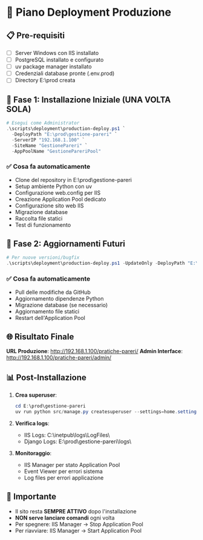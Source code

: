 # 🚀 Piano Deployment Produzione

## 📋 Pre-requisiti

- [ ] Server Windows con IIS installato
- [ ] PostgreSQL installato e configurato
- [ ] uv package manager installato
- [ ] Credenziali database pronte (.env.prod)
- [ ] Directory E:\prod creata

## 🎯 Fase 1: Installazione Iniziale (UNA VOLTA SOLA)

```powershell
# Esegui come Administrator
.\scripts\deployment\production-deploy.ps1 `
  -DeployPath "E:\prod\gestione-pareri" `
  -ServerIP "192.168.1.100" `
  -SiteName "GestionePareri" `
  -AppPoolName "GestionePareriPool"
```

### ✅ Cosa fa automaticamente

- Clone del repository in E:\prod\gestione-pareri
- Setup ambiente Python con uv
- Configurazione web.config per IIS
- Creazione Application Pool dedicato
- Configurazione sito web IIS
- Migrazione database
- Raccolta file statici
- Test di funzionamento

## 🔄 Fase 2: Aggiornamenti Futuri

```powershell
# Per nuove versioni/bugfix
.\scripts\deployment\production-deploy.ps1 -UpdateOnly -DeployPath "E:\prod\gestione-pareri"
```

### ✅ Cosa fa automaticamente

- Pull delle modifiche da GitHub
- Aggiornamento dipendenze Python
- Migrazione database (se necessario)
- Aggiornamento file statici
- Restart dell'Application Pool

## 🌐 Risultato Finale

**URL Produzione**: <http://192.168.1.100/pratiche-pareri/>
**Admin Interface**: <http://192.168.1.100/pratiche-pareri/admin/>

## 📊 Post-Installazione

1. **Crea superuser**:

   ```powershell
   cd E:\prod\gestione-pareri
   uv run python src/manage.py createsuperuser --settings=home.settings.prod
   ```

2. **Verifica logs**:
   - IIS Logs: C:\inetpub\logs\LogFiles\
   - Django Logs: E:\prod\gestione-pareri\logs\
3. **Monitoraggio**:
   - IIS Manager per stato Application Pool
   - Event Viewer per errori sistema
   - Log files per errori applicazione

## 🚨 Importante

- Il sito resta **SEMPRE ATTIVO** dopo l'installazione
- **NON serve lanciare comandi** ogni volta
- Per spegnere: IIS Manager → Stop Application Pool
- Per riavviare: IIS Manager → Start Application Pool
